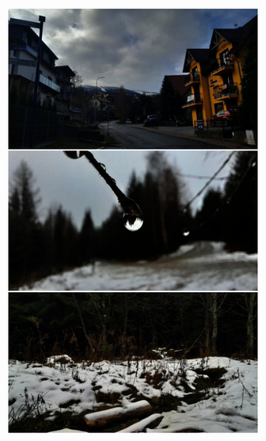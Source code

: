 ![Karpacz Town](../media/karpaczTown.jpg)
![Branch Water Drop](../media/invertedDrop.jpg)
![Snow Woods](../media/snowWoods.jpg)
